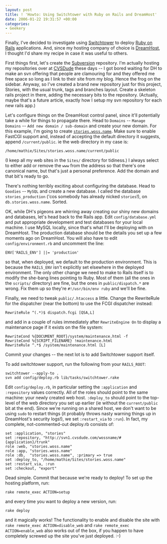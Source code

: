 ```yaml
---
layout: post
title: ! 'Howto: Using Switchtower with Ruby on Rails and DreamHost'
date: 2006-01-22 19:31:57 +00:00
categories:
- Geekery
---
```

Finally, I've decided to investigate using [Switchtower][st] to deploy [Ruby on
Rails][ror] applications. And, since my hosting company of choice is
[DreamHost][dh], I thought I'd share my recipe in case it was useful to others.

First things first, let's create the [Subversion][svn] repository. I'm actually
hosting my repositories over at [CVSDude][cvsdude] these days -- I got bored
waiting for DH to make an svn offering that people are clamouring for and they
offered me free space so long as I link to their site from my blog. Hence the
frog on the sidebar. Anyway, so I've created a brand new repository just for
this project, Stories, with the usual trunk, tags and branches layout. Create a
skeleton rails project in there, adding the necessary bits to the repository.
(Actually, maybe that's a future article, exactly how I setup my svn repository
for each new rails app.)

Let's configure things on the DreamHost control panel, since it'll potentially take a while for things to propagate there.  Head to `Domains` -- `Manage Domains` -- `Add new domain / sub-domain` and create your new domain.  For this example, I'm going to create [`stories.woss.name`](http://stories.woss.name/).  Make sure to enable FastCGI support and, instead of accepting the default directory it suggests, append `/current/public`.  ie the web directory in my case is:

    /home/mathie/Sites/stories.woss.name/current/public

(I keep all my web sites in the `Sites/` directory for tidiness.)  I always select to either add or remove the `www` from the address so that there's one canonical name, but that's just a personal preference.  Add the domain and that bit's ready to go.

There's nothing terribly exciting about configuring the database.  Head to `Goodies` -- `MySQL` and create a new database.  I called the database `stories_production` ('cos somebody has already nicked `stories`!), on `db.stories.woss.name`.  Sorted.

OK, while DH's pigeons are whirring away creating our shiny new domains and databases, let's head back to the Rails app.  Edit `config/database.yml` and put appropriate development and test databases for your local machine.  I use MySQL locally, since that's what I'll be deploying with on DreamHost.  The production database should be the details you set up a few moments ago on DreamHost.  You will also have to edit `config/environment.rb` and uncomment the line:

    ENV['RAILS_ENV'] ||= 'production'

so that, when deployed, we default to the production environment.  This is because the `RAILS_ENV` isn't explicitly set elsewhere in the deployed environment.  The only other change we need to make to Rails itself is to modify the she-bang lines pointing to Ruby.  Most of them (all the ones in the `scripts/` directory) are fine, but the ones in `public/dispatch.*` are wrong.  Fix them up so they're `#!/usr/bin/env ruby` and we'll be fine.

Finally, we need to tweak `public/.htaccess` a little.  Change the RewriteRule for the dispatcher (near the bottom) to use the FCGI dispatcher instead:

    RewriteRule ^(.*)$ dispatch.fcgi [QSA,L]

and add in a couple of rules immediately after `RewriteEngine On` to display a maintenance page if it exists on the file system:

    RewriteCond %{DOCUMENT_ROOT}/system/maintenance.html -f
    RewriteCond %{SCRIPT_FILENAME} !maintenance.html
    RewriteRule ^.*$ /system/maintenance.html [L]

Commit your changes -- the next lot is to add Switchtower support itself.

To add switchtower support, run the following from your `RAILS_ROOT`:

    switchtower --apply-to .
    svn add config/deploy.rb lib/tasks/switchtower.rake

Edit `config/deploy.rb`, in particular setting the `:application` and `:repository` values correctly.  All of the roles should point to the same machine: your newly created web host.  `:deploy_to` should point to the top-level of the web directory you set up earlier (ie without the `current/public` bit at the end).  Since we're running on a shared host, we don't want to be using `sudo` to restart things (it probably throws nasty warning things up in DreamHost's security logs!), we set `:restart_via` to `:run`).  In fact, my complete, not-commented-out deploy.rb consists of:

    set :application, "stories"
    set :repository, "http://svn1.cvsdude.com/wossname/#{application}/trunk"
    role :web, "stories.woss.name"
    role :app, "stories.woss.name"
    role :db,  "stories.woss.name", :primary => true
    set :deploy_to, "/home/mathie/Sites/stories.woss.name"
    set :restart_via, :run
    set :checkout, "export"

Dead simple.  Commit that because we're ready to deploy!  To set up the hosting platform, run:

    rake remote_exec ACTION=setup

and every time you want to deploy a new version, run:

    rake deploy

and it magically works!  The functionality to enable and disable the site with `rake remote_exec ACTION=disable_web` and `rake remote_exec ACTION=enable_web` also works out of the box, if you happen to have completely screwed up the site you've just deployed. :-)

[st]: http://manuals.rubyonrails.com/read/book/17 "Switchtower manual"
[ror]: http://www.rubyonrails.org/ "Ruby on Rails"
[dh]: http://www.dreamhost.com/r.cgi?wossname
[svn]: http://subversion.tigris.org/
[cvsdude]: http://cvsdude.org/

